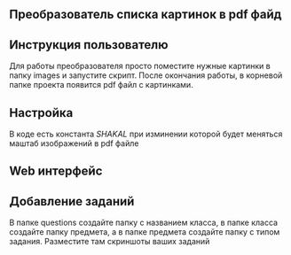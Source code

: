 Преобразователь списка картинок в pdf файд
---
## Инструкция пользователю
Для работы преобразователя просто поместите нужные картинки в папку images и запустите скрипт.
После окончания работы, в корневой папке проекта появится pdf файл с картинками.
## Настройка
В коде есть константа *SHAKAL* при изминении которой будет меняться маштаб изображений в pdf файле

Web интерфейс
---
## Добавление заданий
В папке questions создайте папку с названием класса, в папке класса создайте папку предмета, а в папке предмета создайте папку с типом задания.
Разместите там скриншоты ваших заданий